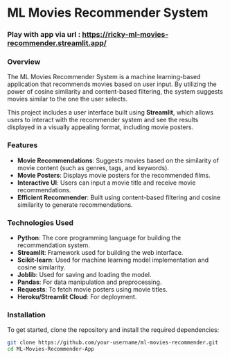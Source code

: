 # ML Movies Recommender System
### Play with app via url : https://ricky-ml-movies-recommender.streamlit.app/

### Overview

The ML Movies Recommender System is a machine learning-based application that recommends movies based on user input. By utilizing the power of cosine similarity and content-based filtering, the system suggests movies similar to the one the user selects.

This project includes a user interface built using **Streamlit**, which allows users to interact with the recommender system and see the results displayed in a visually appealing format, including movie posters.

### Features

- **Movie Recommendations**: Suggests movies based on the similarity of movie content (such as genres, tags, and keywords).
- **Movie Posters**: Displays movie posters for the recommended films.
- **Interactive UI**: Users can input a movie title and receive movie recommendations.
- **Efficient Recommender**: Built using content-based filtering and cosine similarity to generate recommendations.

### Technologies Used

- **Python**: The core programming language for building the recommendation system.
- **Streamlit**: Framework used for building the web interface.
- **Scikit-learn**: Used for machine learning model implementation and cosine similarity.
- **Joblib**: Used for saving and loading the model.
- **Pandas**: For data manipulation and preprocessing.
- **Requests**: To fetch movie posters using movie titles.
- **Heroku/Streamlit Cloud**: For deployment.

### Installation

To get started, clone the repository and install the required dependencies:

```bash
git clone https://github.com/your-username/ml-movies-recommender.git
cd ML-Movies-Recommender-App
